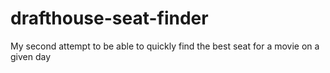 # drafthouse-seat-finder

My second attempt to be able to quickly find the best seat for a movie on a given day

